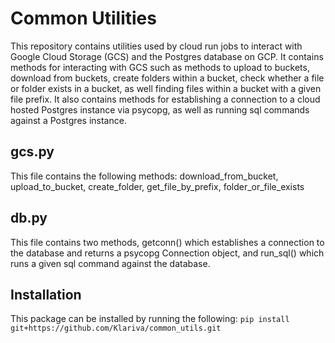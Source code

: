 
# Common Utilities

This repository contains utilities used by cloud run jobs to interact with Google Cloud Storage (GCS) and the Postgres database on GCP. It contains methods for interacting with GCS such as methods to upload to buckets, download from buckets, create folders within a bucket, check whether a file or folder exists in a bucket, as well finding files within a bucket with a given file prefix. It also contains methods for establishing a connection to a cloud hosted Postgres instance via psycopg, as well as running sql commands against a Postgres instance.




## gcs.py

This file contains the following methods: download_from_bucket, upload_to_bucket, create_folder, get_file_by_prefix, folder_or_file_exists


## db.py
This file contains two methods, getconn() which establishes a connection to the database and returns a psycopg Connection object, and run_sql() which runs a given sql command against the database.
## Installation
This package can be installed by running the following:
```pip install git+https://github.com/Klariva/common_utils.git```